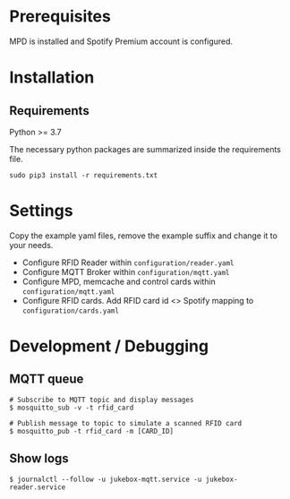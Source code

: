 # Prerequisites
MPD is installed and Spotify Premium account is configured.

# Installation
## Requirements
Python >= 3.7

The necessary python packages are summarized inside the requirements file.
```
sudo pip3 install -r requirements.txt
```

# Settings
Copy the example yaml files, remove the example suffix and change it to your needs.

- Configure RFID Reader within ```configuration/reader.yaml```
- Configure MQTT Broker within ```configuration/mqtt.yaml```
- Configure MPD, memcache and control cards within ```configuration/mqtt.yaml```
- Configure RFID cards. Add RFID card id <> Spotify mapping to ```configuration/cards.yaml```

# Development / Debugging
## MQTT queue
```
# Subscribe to MQTT topic and display messages
$ mosquitto_sub -v -t rfid_card

# Publish message to topic to simulate a scanned RFID card
$ mosquitto_pub -t rfid_card -m [CARD_ID]
```

## Show logs
```
$ journalctl --follow -u jukebox-mqtt.service -u jukebox-reader.service
```